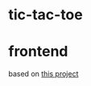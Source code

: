 # tic-tac-toe








# frontend
based on [this project](https://github.com/gabrielfroes/tic-tac-toe)